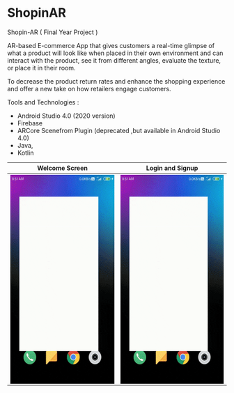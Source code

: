 # ShopinAR



Shopin-AR 
( Final Year Project )

AR-based E-commerce App that gives customers a real-time glimpse of what a product will look like when placed in their own environment and can interact with the product, see it from different angles, evaluate the texture, or place it in their room.

To decrease the product return rates and enhance the shopping experience and offer a new take on how retailers engage customers.

Tools and Technologies : 
* Android Studio 4.0 (2020 version)
* Firebase
* ARCore Scenefrom Plugin (deprecated ,but available in Android Studio 4.0)
* Java,
* Kotlin

|Welcome Screen| Login and Signup|
|--------------|-----------------|
|<img align="left" src="https://github.com/ch-dharma-rao/ShopinAR/blob/main/shopinar-demo-1.gif" width="270" height="480" />|<img align="left" src="https://github.com/ch-dharma-rao/ShopinAR/blob/main/shopinar-demo-1.gif" width="270" height="480" />|

